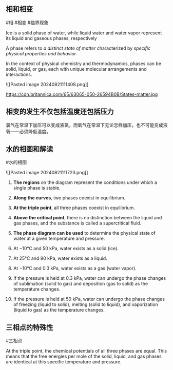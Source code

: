 
##  相和相变

#相 #相变 #临界现象


Ice is a solid phase of water, while liquid water and water vapor represent its liquid and gaseous phases, respectively

A phase refers to _a distinct state of matter_ characterized by _specific physical properties and behavior_. 

In the context of physical chemistry and thermodynamics, phases can be solid, liquid, or gas, each with unique molecular arrangements and interactions. 

![[Pasted image 20240821111408.png]]

https://cdn.britannica.com/65/63065-050-26594B0B/States-matter.jpg

## 相变的发生不仅包括温度还包括压力

氯气在常温下加压可以变成液氯，而氧气在常温下无论怎样加压，也不可能变成液氧——必须降低温度。

## 水的相图和解读

#水的相图


![[Pasted image 20240821111723.png]]

1. **The regions** on the diagram represent the conditions under which a single phase is stable[](https://water.lsbu.ac.uk/water/water_phase_diagram.html).
2. **Along the curves**, two phases coexist in equilibrium[](https://water.lsbu.ac.uk/water/water_phase_diagram.html).
3. **At the triple point**, all three phases coexist in equilibrium[](https://inspiritvr.com/phase-diagram-for-water-study-guide/)[](https://byjus.com/chemistry/phase-diagram-of-water/).
4. **Above the critical point**, there is no distinction between the liquid and gas phases, and the substance is called a supercritical fluid[](https://inspiritvr.com/phase-diagram-for-water-study-guide/)[](https://byjus.com/chemistry/phase-diagram-of-water/).
5. **The phase diagram can be used** to determine the physical state of water at a given temperature and pressure[](https://courses.lumenlearning.com/chemistryformajors/chapter/phase-diagrams-2/).

1. At −10°C and 50 kPa, water exists as a solid (ice)[](https://courses.lumenlearning.com/chemistryformajors/chapter/phase-diagrams-2/).
2. At 25°C and 90 kPa, water exists as a liquid[](https://courses.lumenlearning.com/chemistryformajors/chapter/phase-diagrams-2/).
3. At −10°C and 0.3 kPa, water exists as a gas (water vapor)[](https://courses.lumenlearning.com/chemistryformajors/chapter/phase-diagrams-2/).
4. If the pressure is held at 0.3 kPa, water can undergo the phase changes of sublimation (solid to gas) and deposition (gas to solid) as the temperature changes[](https://courses.lumenlearning.com/chemistryformajors/chapter/phase-diagrams-2/).
5. If the pressure is held at 50 kPa, water can undergo the phase changes of freezing (liquid to solid), melting (solid to liquid), and vaporization (liquid to gas) as the temperature changes[](https://courses.lumenlearning.com/chemistryformajors/chapter/phase-diagrams-2/).

## 三相点的特殊性

#三相点

At the triple point, the chemical potentials of all three phases are equal. This means that the free energies per mole of the solid, liquid, and gas phases are identical at this specific temperature and pressure.